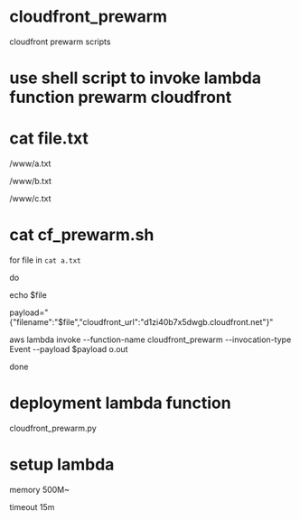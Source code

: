 # cloudfront_prewarm
cloudfront prewarm scripts


# use shell script to invoke lambda function prewarm cloudfront

# cat file.txt

/www/a.txt

/www/b.txt

/www/c.txt

# cat cf_prewarm.sh

for file in `cat a.txt`

do

echo $file

payload="{\"filename\":\"$file\",\"cloudfront_url\":\"d1zi40b7x5dwgb.cloudfront.net\"}"

aws lambda invoke --function-name cloudfront_prewarm --invocation-type Event --payload $payload o.out

done

# deployment lambda function 
cloudfront_prewarm.py

# setup lambda 
memory 500M~

timeout 15m

